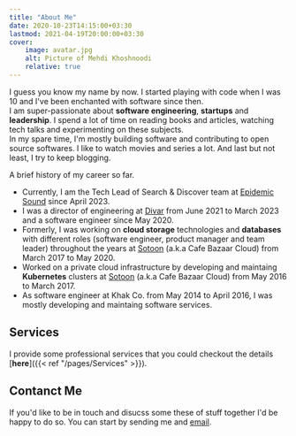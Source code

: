 ```yaml
---
title: "About Me"
date: 2020-10-23T14:15:00+03:30
lastmod: 2021-04-19T20:00:00+03:30
cover:
    image: avatar.jpg
    alt: Picture of Mehdi Khoshnoodi
    relative: true
---
```


I guess you know my name by now. I started playing with code when I was 10 and I've been enchanted with software since then.  
I am super-passionate about **software engineering**, **startups** and **leadership**. I spend a lot of time on reading books and articles, watching tech talks and experimenting on these subjects.  
In my spare time, I'm mostly building software and contributing to open source softwares. I like to watch movies and series a lot. And last but not least, I try to keep blogging.

A brief history of my career so far.

* Currently, I am the Tech Lead of Search & Discover team at [Epidemic Sound](https://www.epidemicsound.com) since April 2023.
* I was a director of engineering at [Divar](https://divar.ir) from June 2021 to March 2023 and a software engineer since May 2020.
* Formerly, I was working on **cloud storage** technologies and **databases** with different roles (software engineer, product manager and team leader) throughout the years at [Sotoon](https://sotoon.ir) (a.k.a Cafe Bazaar Cloud) from March 2017 to May 2020.
* Worked on a private cloud infrastructure by developing and maintaing **Kubernetes** clusters at [Sotoon](https://sotoon.ir) (a.k.a Cafe Bazaar Cloud) from May 2016 to March 2017.
* As software engineer at Khak Co. from May 2014 to April 2016, I was mostly developing and maintaing software services.

## Services

I provide some professional services that you could checkout the details [**here**]({{< ref "/pages/Services" >}}).

## Contanct Me

If you'd like to be in touch and disucss some these of stuff together I'd be happy to do so. You can start by sending me and [email](mailto:mehdy.khoshnoody+blog@gmail.com).
